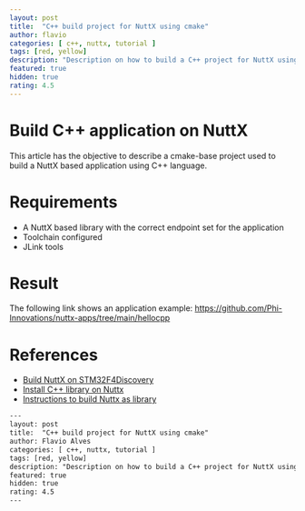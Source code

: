 ```yaml
---
layout: post
title:  "C++ build project for NuttX using cmake"
author: flavio
categories: [ c++, nuttx, tutorial ]
tags: [red, yellow]
description: "Description on how to build a C++ project for NuttX using CMake"
featured: true
hidden: true
rating: 4.5
---
```


# Build C++ application on NuttX

This article has the objective to describe a cmake-base project used to build a NuttX based application using C++ language.

# Requirements

* A NuttX based library with the correct endpoint set for the application
* Toolchain configured
* JLink tools

# Result

The following link shows an application example: https://github.com/Phi-Innovations/nuttx-apps/tree/main/hellocpp

# References

* [Build NuttX on STM32F4Discovery](https://cwiki.apache.org/confluence/display/NUTTX/STM32F4DISCOVERY+Unix)
* [Install C++ library on Nuttx](https://bitbucket.org/nuttx/uclibc/src/master)
* [Instructions to build Nuttx as library](https://acassis.wordpress.com/2020/06/28/using-nuttx-as-library-once-again)

```html
---
layout: post
title:  "C++ build project for NuttX using cmake"
author: Flavio Alves
categories: [ c++, nuttx, tutorial ]
tags: [red, yellow]
description: "Description on how to build a C++ project for NuttX using CMake"
featured: true
hidden: true
rating: 4.5
---
```

